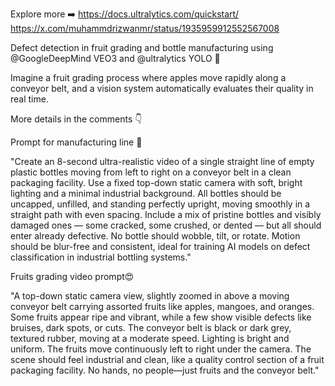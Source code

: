 

Explore more ➡️ https://docs.ultralytics.com/quickstart/
https://x.com/muhammdrizwanmr/status/1935959912552567008

Defect detection in fruit grading and bottle manufacturing using 
@GoogleDeepMind
 VEO3 and 
@ultralytics
 YOLO 🍎

Imagine a fruit grading process where apples move rapidly along a conveyor belt, and a vision system automatically evaluates their quality in real time.

More details in the comments 👇

Prompt for manufacturing line 🚀

"Create an 8-second ultra-realistic video of a single straight line of empty plastic bottles moving from left to right on a conveyor belt in a clean packaging facility.
Use a fixed top-down static camera with soft, bright lighting and a minimal industrial background. All bottles should be uncapped, unfilled, and standing perfectly upright, moving smoothly in a straight path with even spacing. Include a mix of pristine bottles and visibly damaged ones — some cracked, some crushed, or dented — but all should enter already defective. No bottle should wobble, tilt, or rotate. Motion should be blur-free and consistent, 
ideal for training AI models on defect classification in industrial bottling systems."


Fruits grading video prompt😍

"A top-down static camera view, slightly zoomed in above a moving conveyor belt carrying assorted fruits like apples, mangoes, and oranges. Some fruits appear ripe and vibrant, while a few show visible defects like bruises, dark spots, or cuts. The conveyor belt is black or dark grey, textured rubber, moving at a moderate speed. Lighting is bright and uniform. The fruits move continuously left to right under the camera. The scene should feel industrial and clean, like a quality control section of a fruit packaging facility. No hands, no people—just fruits and the conveyor belt."


